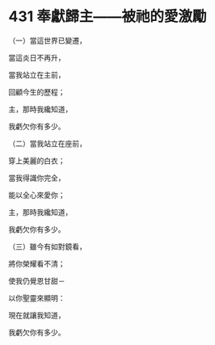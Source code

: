# 431 奉獻歸主——被祂的愛激勵

（一）當這世界已變遷，

當這炎日不再升，

當我站立在主前，

回顧今生的歷程；

主，那時我纔知道，

我虧欠你有多少。

（二）當我站立在座前，

穿上美麗的白衣；

當我得識你完全，

能以全心來愛你；

主，那時我纔知道，

我虧欠你有多少。

（三）雖今有如對鏡看，

將你榮耀看不清；

使我仍覺恩甘甜－

以你聖靈來顯明：

現在就讓我知道，

我虧欠你有多少。

